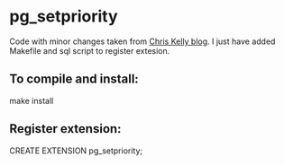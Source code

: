 # pg_setpriority

Code with minor changes taken from [Chris Kelly blog](https://www.bignerdranch.com/blog/lowering-the-priority-of-a-postgresql-query/). I just have added Makefile and sql script to register extesion.

To compile and install:
-----------------------
make install

Register extension:
-------------------
CREATE EXTENSION pg_setpriority;
